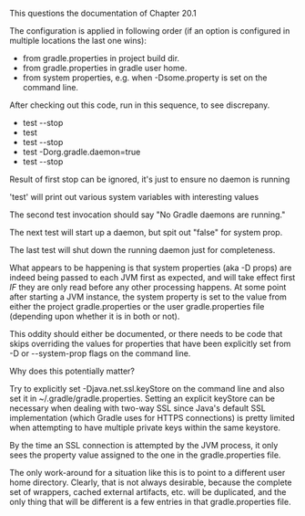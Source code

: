 This questions the documentation of Chapter 20.1

The configuration is applied in following order (if an option is configured in multiple locations the last one wins):
* from gradle.properties in project build dir.
* from gradle.properties in gradle user home.
* from system properties, e.g. when -Dsome.property is set on the command line.

After checking out this code, run in this sequence, to see discrepany.

* test --stop
* test
* test --stop
* test -Dorg.gradle.daemon=true
* test --stop

Result of first stop can be ignored, it's just to ensure no daemon is running

'test' will print out various system variables with interesting values

The second test invocation should say "No Gradle daemons are running."

The next test will start up a daemon, but spit out "false" for system prop.

The last test will shut down the running daemon just for completeness.

What appears to be happening is that system properties (aka -D props)
are indeed being passed to each JVM first as expected, and will take effect
first _IF_ they are only read before any other processing happens.  At
some point after starting a JVM instance, the system property is set to
the value from either the project gradle.properties or the user
gradle.properties file (depending upon whether it is in both or not).

This oddity should either be documented, or there needs to be code that skips
overriding the values for properties that have been explicitly set from
-D or --system-prop flags on the command line.

Why does this potentially matter?  

Try to explicitly set -Djava.net.ssl.keyStore on the command line and
also set it in ~/.gradle/gradle.properties.  Setting an explicit
keyStore can be necessary when dealing with two-way SSL since Java's
default SSL implementation (which Gradle uses for HTTPS connections)
is pretty limited when attempting to have multiple private keys within
the same keystore.

By the time an SSL connection is attempted by the JVM process, it only
sees the property value assigned to the one in the gradle.properties
file.

The only work-around for a situation like this is to point to a
different user home directory.  Clearly, that is not always desirable,
because the complete set of wrappers, cached external artifacts,
etc. will be duplicated, and the only thing that will be different is
a few entries in that gradle.properties file.
